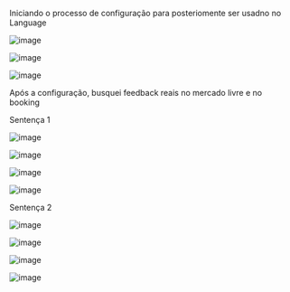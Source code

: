 Iniciando o processo de configuração para posteriomente ser usadno no Language

![image](https://github.com/user-attachments/assets/bb9240c6-69db-43f6-ad81-be28c8f5f378)


![image](https://github.com/user-attachments/assets/e3186468-f26d-4191-a12c-21a579188114)


![image](https://github.com/user-attachments/assets/6d5cb445-3b75-4e50-a191-46e8e9f6fdcf)


Após a configuração, busquei feedback reais no mercado livre e no booking


Sentença 1

![image](https://github.com/user-attachments/assets/bfbb3bb6-7a41-4f71-af2c-16593f215945)


![image](https://github.com/user-attachments/assets/9d2efad7-5087-4d87-9728-275b3cfdf9dd)


![image](https://github.com/user-attachments/assets/393c4162-6509-4cdb-8637-7cb002cbc2cc)


![image](https://github.com/user-attachments/assets/3678bc8b-5147-4597-a3c1-0fb97c77a872)

Sentença 2

![image](https://github.com/user-attachments/assets/0ffa26b9-6fdf-4096-8e5d-e1953cf3fb11)

![image](https://github.com/user-attachments/assets/bddfd3c2-88ad-489e-989e-6b8fd1686abd)

![image](https://github.com/user-attachments/assets/2e8ae65b-6bc6-48b6-b039-01069f54aace)

![image](https://github.com/user-attachments/assets/ff8e0960-a789-4c3e-b996-4d0ea30c6c81)





